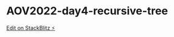 # AOV2022-day4-recursive-tree

[Edit on StackBlitz ⚡️](https://stackblitz.com/edit/recursive-christmas-tree-bani5p)